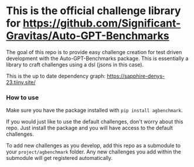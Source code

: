 # This is the official challenge library for https://github.com/Significant-Gravitas/Auto-GPT-Benchmarks

The goal of this repo is to provide easy challenge creation for test driven development with the Auto-GPT-Benchmarks package. This is essentially a library to craft challenges using a dsl (jsons in this case).

This is the up to date dependency graph: https://sapphire-denys-23.tiiny.site/

### How to use

Make sure you have the package installed with `pip install agbenchmark`.

If you would just like to use the default challenges, don't worry about this repo. Just install the package and you will have access to the default challenges.

To add new challenges as you develop, add this repo as a submodule to your `project/agbenchmark` folder. Any new challenges you add within the submodule will get registered automatically.
